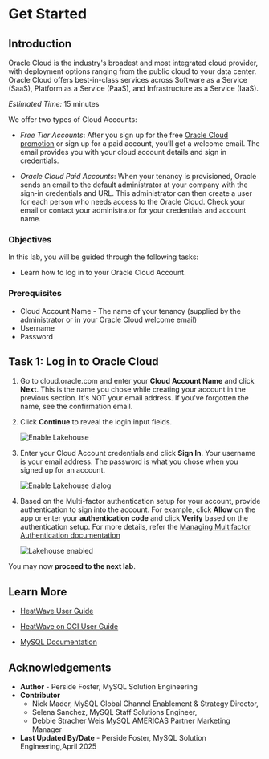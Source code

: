 # Get Started

## Introduction

Oracle Cloud is the industry's broadest and most integrated cloud provider, with deployment options ranging from the public cloud to your data center. Oracle Cloud offers best-in-class services across Software as a Service (SaaS), Platform as a Service (PaaS), and Infrastructure as a Service (IaaS).

_Estimated Time:_ 15 minutes

We offer two types of Cloud Accounts:

- _Free Tier Accounts_: After you sign up for the free [Oracle Cloud promotion](https://signup.cloud.oracle.com/?sourceType=:ow:lp:cpo::::RC_WWMK211125P00013:llid=3306) or sign up for a paid account, you’ll get a welcome email. The email provides you with your cloud account details and sign in credentials.

- _Oracle Cloud Paid Accounts_: When your tenancy is provisioned, Oracle sends an email to the default administrator at your company with the sign-in credentials and URL. This administrator can then create a user for each person who needs access to the Oracle Cloud. Check your email or contact your administrator for your credentials and account name.

### Objectives

In this lab, you will be guided through the following tasks:

- Learn how to log in to your Oracle Cloud Account.

### Prerequisites

- Cloud Account Name - The name of your tenancy (supplied by the administrator or in your Oracle Cloud welcome email)
- Username
- Password

## Task 1:  Log in to Oracle Cloud

1. Go to cloud.oracle.com and enter your **Cloud Account Name** and click **Next**. This is the name you chose while creating your account in the previous section. It's NOT your email address. If you've forgotten the name, see the confirmation email.

2. Click **Continue** to reveal the login input fields. 
    
    ![Enable Lakehouse](./images/1-enable-lakehouse.png "Enable Lakehouse")

3. Enter your Cloud Account credentials and click **Sign In**. Your username is your email address. The password is what you chose when you signed up for an account.

    ![Enable Lakehouse dialog](./images/2-enable-lakehouse-dialog.png "Enable Lakehouse dialog")

4. Based on the Multi-factor authentication setup for your account, provide authentication to sign into the account. For example, click **Allow** on the app or enter your **authentication code** and click **Verify** based on the authentication setup. For more details, refer the [Managing Multifactor Authentication documentation](https://docs.oracle.com/en-us/iaas/Content/Identity/Tasks/usingmfa.htm)
  
    ![Lakehouse enabled](./images/3-lakehouse-enabled.png "Lakehouse enabled")

You may now **proceed to the next lab**.

## Learn More

- [HeatWave User Guide](https://dev.mysql.com/doc/heatwave/en/)

- [HeatWave on OCI User Guide](https://docs.oracle.com/en-us/iaas/mysql-database/index.html)

- [MySQL Documentation](https://dev.mysql.com/)

## Acknowledgements

- **Author** - Perside Foster, MySQL Solution Engineering
- **Contributor** 
    - Nick Mader, MySQL Global Channel Enablement & Strategy Director, 
    - Selena Sanchez, MySQL Staff Solutions Engineer, 
    - Debbie Stracher Weis  MySQL AMERICAS Partner Marketing Manager 
- **Last Updated By/Date** - Perside Foster, MySQL Solution Engineering,April  2025